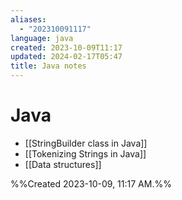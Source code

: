 ```yaml
---
aliases:
  - "202310091117"
language: java
created: 2023-10-09T11:17
updated: 2024-02-17T05:47
title: Java notes
---
```

# Java
- [[StringBuilder class in Java]]
- [[Tokenizing Strings in Java]]
- [[Data structures]]






%%Created 2023-10-09, 11:17 AM.%%
